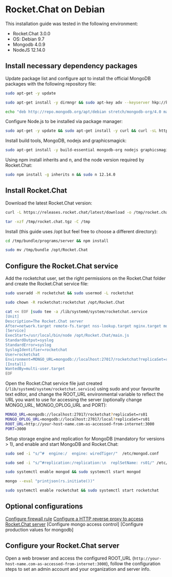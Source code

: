 # Rocket.Chat on Debian

This installation guide was tested in the following environment:

* Rocket.Chat 3.0.0
* OS: Debian 9.7
* Mongodb 4.0.9
* NodeJS 12.14.0

## Install necessary dependency packages

Update package list and configure apt to install the official MongoDB packages with the following repository file:

```bash
sudo apt-get -y update
```

```bash
sudo apt-get install -y dirmngr && sudo apt-key adv --keyserver hkp://keyserver.ubuntu.com:80 --recv 9DA31620334BD75D9DCB49F368818C72E52529D4
```

```bash
echo "deb http://repo.mongodb.org/apt/debian stretch/mongodb-org/4.0 main" | sudo tee /etc/apt/sources.list.d/mongodb-org-4.0.list
```

Configure Node.js to be installed via package manager:

```bash
sudo apt-get -y update && sudo apt-get install -y curl && curl -sL https://deb.nodesource.com/setup_12.x | sudo bash -
```

Install build tools, MongoDB, nodejs and graphicsmagick:

```bash
sudo apt-get install -y build-essential mongodb-org nodejs graphicsmagick
```

Using npm install inherits and n, and the node version required by Rocket.Chat:

```bash
sudo npm install -g inherits n && sudo n 12.14.0
```

## Install Rocket.Chat

Download the latest Rocket.Chat version:

```bash
curl -L https://releases.rocket.chat/latest/download -o /tmp/rocket.chat.tgz
```

```bash
tar -xzf /tmp/rocket.chat.tgz -C /tmp
```

Install \(this guide uses /opt but feel free to choose a different directory\):

```bash
cd /tmp/bundle/programs/server && npm install
```

```bash
sudo mv /tmp/bundle /opt/Rocket.Chat
```

## Configure the Rocket.Chat service

Add the rocketchat user, set the right permissions on the Rocket.Chat folder and create the Rocket.Chat service file:

```bash
sudo useradd -M rocketchat && sudo usermod -L rocketchat
```

```bash
sudo chown -R rocketchat:rocketchat /opt/Rocket.Chat
```

```bash
cat << EOF |sudo tee -a /lib/systemd/system/rocketchat.service
[Unit]
Description=The Rocket.Chat server
After=network.target remote-fs.target nss-lookup.target nginx.target mongod.target
[Service]
ExecStart=/usr/local/bin/node /opt/Rocket.Chat/main.js
StandardOutput=syslog
StandardError=syslog
SyslogIdentifier=rocketchat
User=rocketchat
Environment=MONGO_URL=mongodb://localhost:27017/rocketchat?replicaSet=rs01 MONGO_OPLOG_URL=mongodb://localhost:27017/local?replicaSet=rs01 ROOT_URL=http://localhost:3000/ PORT=3000
[Install]
WantedBy=multi-user.target
EOF
```

Open the Rocket.Chat service file just created \(`/lib/systemd/system/rocketchat.service`\) using sudo and your favourite text editor, and change the ROOT\_URL environmental variable to reflect the URL you want to use for accessing the server \(optionally change MONGO\_URL, MONGO\_OPLOG\_URL and PORT\):

```bash
MONGO_URL=mongodb://localhost:27017/rocketchat?replicaSet=rs01
MONGO_OPLOG_URL=mongodb://localhost:27017/local?replicaSet=rs01
ROOT_URL=http://your-host-name.com-as-accessed-from-internet:3000
PORT=3000
```

Setup storage engine and replication for MongoDB \(mandatory for versions &gt; 1\), and enable and start MongoDB and Rocket.Chat:

```bash
sudo sed -i "s/^#  engine:/  engine: wiredTiger/"  /etc/mongod.conf
```

```bash
sudo sed -i "s/^#replication:/replication:\n  replSetName: rs01/" /etc/mongod.conf
```

```bash
sudo systemctl enable mongod && sudo systemctl start mongod
```

```bash
mongo --eval "printjson(rs.initiate())"
```

```bash
sudo systemctl enable rocketchat && sudo systemctl start rocketchat
```

## Optional configurations

[Configure firewall rule](optional-configurations.md) [Configure a HTTP reverse proxy to access Rocket.Chat server](configuring-ssl-reverse-proxy.md) \[Configure mongo access control\] \[Configure production values for mongodb\]

## Configure your Rocket.Chat server

Open a web browser and access the configured ROOT\_URL \(`http://your-host-name.com-as-accessed-from-internet:3000`\), follow the configuration steps to set an admin account and your organization and server info.

